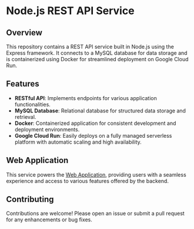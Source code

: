 # Node.js REST API Service

## Overview

This repository contains a REST API service built in Node.js using the Express framework. It connects to a MySQL database for data storage and is containerized using Docker for streamlined deployment on Google Cloud Run. 

## Features

- **RESTful API**: Implements endpoints for various application functionalities.
- **MySQL Database**: Relational database for structured data storage and retrieval.
- **Docker**: Containerized application for consistent development and deployment environments.
- **Google Cloud Run**: Easily deploys on a fully managed serverless platform with automatic scaling and high availability.

## Web Application

This service powers the [Web Application](https://food-order-app-kappa-six.vercel.app), providing users with a seamless experience and access to various features offered by the backend.

## Contributing

Contributions are welcome! Please open an issue or submit a pull request for any enhancements or bug fixes.
